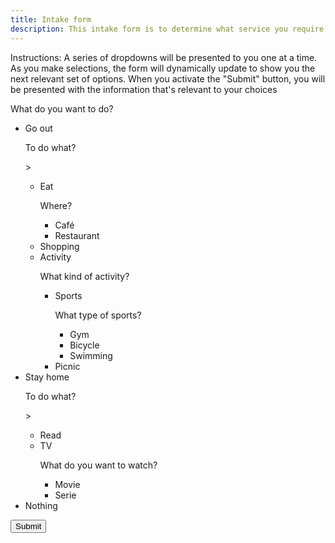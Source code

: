 ```yaml
---
title: Intake form
description: This intake form is to determine what service you require from AAACT.
---
```


<form id="myForm">
	<div>
		<p>Instructions: A series of dropdowns will be presented to you one at a time. As you make selections, the form will dynamically update to show you the next relevant set of options. When you activate the "Submit" button, you will be presented with the information that's relevant to your choices</p>
	</div>
	<div class="wb-fieldflow" data-wb-fieldflow='{"noForm": true}' aria-live="polite">
		<p>What do you want to do?</p>
		<ul>
			<li>Go out<div class="wb-fieldflow-sub">
					<p>To do what?</p>><ul>
						<li>Eat<div class="wb-fieldflow-sub">
								<p>Where?</p>
								<ul>
									<li data-wb-fieldflow='{"action": "ajax", "url": "./intake-form/index.html#cafe","container":"#ajaxContainer","type": "replace"}'>Café</li>
									<li data-wb-fieldflow='{"action": "ajax", "url": "./intake-form/index.html#restaurant","container":"#ajaxContainer", "type": "replace"}'>Restaurant</li>
								</ul>
							</div>
						</li>
						<li data-wb-fieldflow='{"action": "ajax", "url": "./intake-form/index.html#shopping","container":"#ajaxContainer","type": "replace"}'>Shopping</li>
						<li>Activity<div class="wb-fieldflow-sub">
								<p>What kind of activity?</p>
								<ul>
									<li>Sports<div class="wb-fieldflow-sub">
											<p>What type of sports?</p>
											<ul>
												<li data-wb-fieldflow='{"action": "ajax", "url": "./intake-form/index.html#gym","container":"#ajaxContainer","type": "replace"}'>Gym</li>
												<li data-wb-fieldflow='{"action": "ajax", "url": "./intake-form/index.html#bicycle","container":"#ajaxContainer", "type": "replace"}'>Bicycle</li>
												<li data-wb-fieldflow='{"action": "ajax", "url": "./intake-form/index.html#swimming","container":"#ajaxContainer", "type": "replace"}'>Swimming</li>
											</ul>
										</div>
									</li>
									<li data-wb-fieldflow='{"action": "ajax", "url": "./intake-form/index.html#picnic","container":"#ajaxContainer", "type": "replace"}'>Picnic</li>
								</ul>
							</div>
						</li>
					</ul>
				</div>
			</li>
			<li>Stay home<div class="wb-fieldflow-sub">
					<p>To do what?</p>><ul>
						<li data-wb-fieldflow='{"action": "ajax", "url": "./intake-form/index.html#read","container":"#ajaxContainer", "type": "replace"}'>Read</li>
						<li>TV<div class="wb-fieldflow-sub">
								<p>What do you want to watch?</p>
								<ul>
									<li data-wb-fieldflow='{"action": "ajax", "url": "./intake-form/index.html#movie","container":"#ajaxContainer", "type": "replace"}'>Movie</li>
									<li data-wb-fieldflow='{"action": "ajax", "url": "./intake-form/index.html#serie","container":"#ajaxContainer", "type": "replace"}'>Serie</li>
								</ul>
							</div>
						</li>
					</ul>
				</div>
			</li>
			<li data-wb-fieldflow='[{"action": "ajax", "url": "./intake-form/index.html#nothing","container":"#ajaxContainer", "type": "replace"}]'>Nothing</li>
		</ul>
	</div><input type="submit" id="submitButton">
</form>
<script>document.getElementById('myForm').addEventListener('submit', function (event) {
		event.preventDefault(); // Prevent form submission
		setTimeout(function () {
			// This function will be executed after 1 seconds
			var loadingMessage = document.getElementById('loadingMessage');
			loadingMessage.setAttribute('aria-hidden', 'true');
		}, 500);

	});</script>
<div id="ajaxContainer" aria-live="polite" style="margin: 15px"></div>
